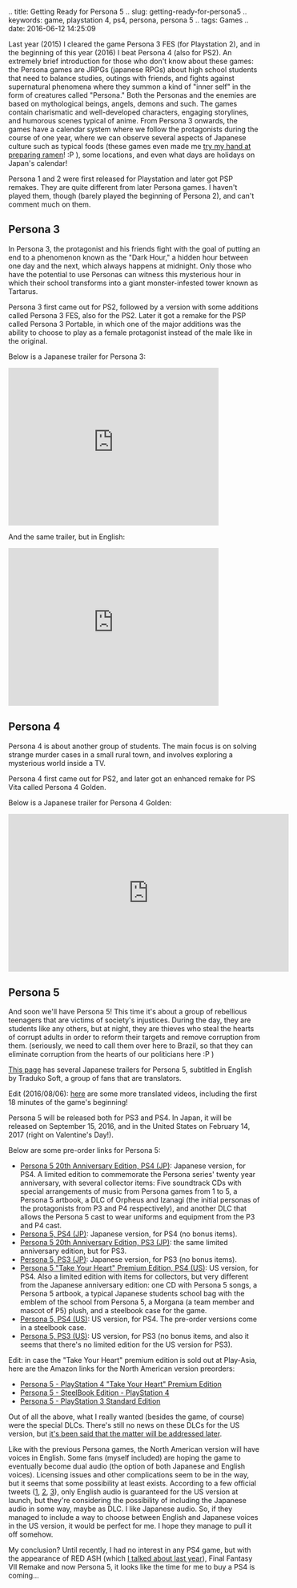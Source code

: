 .. title: Getting Ready for Persona 5
.. slug: getting-ready-for-persona5
.. keywords: game, playstation 4, ps4, persona, persona 5
.. tags: Games
.. date: 2016-06-12 14:25:09

Last year (2015) I cleared the game Persona 3 FES (for Playstation 2), and in the beginning of this year (2016) I beat Persona 4 (also for PS2). An extremely brief introduction for those who don't know about these games: the Persona games are JRPGs (japanese RPGs) about high school students that need to balance studies, outings with friends, and fights against supernatural phenomena where they summon a kind of "inner self" in the form of creatures called "Persona." Both the Personas and the enemies are based on mythological beings, angels, demons and such. The games contain charismatic and well-developed characters, engaging storylines, and humorous scenes typical of anime. From Persona 3 onwards, the games have a calendar system where we follow the protagonists during the course of one year, where we can observe several aspects of Japanese culture such as typical foods (these games even made me [try my hand at preparing ramen](/en/blog/p3-food-ramen)! :P ), some locations, and even what days are holidays on Japan's calendar! <!--more-->

Persona 1 and 2 were first released for Playstation and later got PSP remakes. They are quite different from later Persona games. I haven't played them, though (barely played the beginning of Persona 2), and can't comment much on them.

## Persona 3

In Persona 3, the protagonist and his friends fight with the goal of putting an end to a phenomenon known as the "Dark Hour," a hidden hour between one day and the next, which always happens at midnight. Only those who have the potential to use Personas can witness this mysterious hour in which their school transforms into a giant monster-infested tower known as Tartarus.

Persona 3 first came out for PS2, followed by a version with some additions called Persona 3 FES, also for the PS2. Later it got a remake for the PSP called Persona 3 Portable, in which one of the major additions was the ability to choose to play as a female protagonist instead of the male like in the original.

Below is a Japanese trailer for Persona 3:

<iframe width="420" height="315" src="https://www.youtube.com/embed/Ufm2ygOJC0w" frameborder="0" allowfullscreen></iframe>

And the same trailer, but in English:

<iframe width="420" height="315" src="https://www.youtube.com/embed/T85-Obx9iE8" frameborder="0" allowfullscreen></iframe>

## Persona 4

Persona 4 is about another group of students. The main focus is on solving strange murder cases in a small rural town, and involves exploring a mysterious world inside a TV.

Persona 4 first came out for PS2, and later got an enhanced remake for PS Vita called Persona 4 Golden.

Below is a Japanese trailer for Persona 4 Golden:

<iframe width="560" height="315" src="https://www.youtube.com/embed/SInPmYCTCI0" frameborder="0" allowfullscreen></iframe>

## Persona 5

And soon we'll have Persona 5! This time it's about a group of rebellious teenagers that are victims of society's injustices. During the day, they are students like any others, but at night, they are thieves who steal the hearts of corrupt adults in order to reform their targets and remove corruption from them. (seriously, we need to call them over here to Brazil, so that they can eliminate corruption from the hearts of our politicians here :P )

[This page][trailersubs] has several Japanese trailers for Persona 5, subtitled in English by Traduko Soft, a group of fans that are translators.

Edit (2016/08/06): [here][domisubs] are some more translated videos, including the first 18 minutes of the game's beginning!

Persona 5 will be released both for PS3 and PS4. In Japan, it will be released on September 15, 2016, and in the United States on February 14, 2017 (right on Valentine's Day!).

Below are some pre-order links for Persona 5:

- [Persona 5 20th Anniversary Edition, PS4 (JP)][p5pa-premium-jp]: Japanese version, for PS4. A limited edition to commemorate the Persona series' twenty year anniversary, with several collector items: Five soundtrack CDs with special arrangements of music from Persona games from 1 to 5, a Persona 5 artbook, a DLC of Orpheus and Izanagi (the initial personas of the protagonists from P3 and P4 respectively), and another DLC that allows the Persona 5 cast to wear uniforms and equipment from the P3 and P4 cast.
- [Persona 5, PS4 (JP)][p5pa-ps4-jp]: Japanese version, for PS4 (no bonus items).
- [Persona 5 20th Anniversary Edition, PS3 (JP)][p5pa-premium-ps3-jp]: the same limited anniversary edition, but for PS3.
- [Persona 5, PS3 (JP)][p5pa-ps3-jp]: Japanese version, for PS3 (no bonus items).
- [Persona 5 "Take Your Heart" Premium Edition, PS4 (US)][p5pa-premium-en]: US version, for PS4. Also a limited edition with items for collectors, but very different from the Japanese anniversary edition: one CD with Persona 5 songs, a Persona 5 artbook, a typical Japanese students school bag with the emblem of the school from Persona 5, a Morgana (a team member and mascot of P5) plush, and a steelbook case for the game.
- [Persona 5, PS4 (US)][p5pa-ps4-en]: US version, for PS4. The pre-order versions come in a steelbook case.
- [Persona 5, PS3 (US)][p5pa-ps3-en]: US version, for PS3 (no bonus items, and also it seems that there's no limited edition for the US version for PS3).

Edit: in case the "Take Your Heart" premium edition is sold out at Play-Asia, here are the Amazon links for the North American version preorders:

- <a  href="https://www.amazon.com/gp/product/B01GKHJPAC/ref=as_li_tl?ie=UTF8&camp=1789&creative=9325&creativeASIN=B01GKHJPAC&linkCode=undefined&tag=aiyumysites01-20&linkId=f79f1875f201696162336e6f511636a8">Persona 5 - PlayStation 4 "Take Your Heart" Premium Edition</a><img src="//ir-na.amazon-adsystem.com/e/ir?t=aiyumysites01-20&l=am2&o=1&a=B01GKHJPAC" width="1" height="1" border="0" alt="" style="border:none !important; margin:0px !important;" />
- <a  href="https://www.amazon.com/gp/product/B01GKHJPG6/ref=as_li_tl?ie=UTF8&camp=1789&creative=9325&creativeASIN=B01GKHJPG6&linkCode=undefined&tag=aiyumysites01-20&linkId=18ec9fe57e620bbc659b9671aa80aea8">Persona 5 - SteelBook Edition - PlayStation 4</a><img src="//ir-na.amazon-adsystem.com/e/ir?t=aiyumysites01-20&l=am2&o=1&a=B01GKHJPG6" width="1" height="1" border="0" alt="" style="border:none !important; margin:0px !important;" />
- <a  href="https://www.amazon.com/gp/product/B01GKHJP4I/ref=as_li_tl?ie=UTF8&camp=1789&creative=9325&creativeASIN=B01GKHJP4I&linkCode=undefined&tag=aiyumysites01-20&linkId=fff6e5fc182e792cceb80b2f183af6a3">Persona 5 - PlayStation 3 Standard Edition</a><img src="//ir-na.amazon-adsystem.com/e/ir?t=aiyumysites01-20&l=am2&o=1&a=B01GKHJP4I" width="1" height="1" border="0" alt="" style="border:none !important; margin:0px !important;" />

Out of all the above, what I really wanted (besides the game, of course) were the special DLCs. There's still no news on these DLCs for the US version, but [it's been said that the matter will be addressed later][dlctweet].

Like with the previous Persona games, the North American version will have voices in English. Some fans (myself included) are hoping the game to eventually become dual audio (the option of both Japanese and English voices). Licensing issues and other complications seem to be in the way, but it seems that some possibility at least exists. According to a few official tweets ([1], [2], [3]), only English audio is guaranteed for the US version at launch, but they're considering the possibility of including the Japanese audio in some way, maybe as DLC. I like Japanese audio. So, if they managed to include a way to choose between English and Japanese voices in the US version, it would be perfect for me. I hope they manage to pull it off somehow.

My conclusion? Until recently, I had no interest in any PS4 game, but with the appearance of RED ASH (which [I talked about last year](/en/blog/in-the-mood-to-redash)), Final Fantasy VII Remake and now Persona 5, it looks like the time for me to buy a PS4 is coming...

[trailersubs]: http://fanlations.tradukosoft.com/persona-5-media-fansub-collection/
[domisubs]: https://www.youtube.com/playlist?list=PLwKo1oxh64Pd1HNvRr8rkYe9VsKUGkURc
[p5pa-premium-jp]: https://www.play-asia.com/persona-5-20th-anniversary-edition/13/70a527?tagid=199487
[p5pa-premium-en]: https://www.play-asia.com/persona-5-take-your-heart-premium-edition/13/70a8nr?tagid=199487
[p5pa-ps4-jp]: http://www.play-asia.com/persona-5/13/7084u5?tagid=199487
[p5pa-premium-ps3-jp]: http://www.play-asia.com/persona-5-20th-anniversary-edition/13/70a529?tagid=199487
[p5pa-ps3-jp]: http://www.play-asia.com/persona-5/13/707bbx?tagid=199487
[p5pa-ps4-en]: http://www.play-asia.com/persona-5/13/708fgb?tagid=199487
[p5pa-ps3-en]: http://www.play-asia.com/persona-5/13/707jz7?tagid=199487
[dlctweet]: https://twitter.com/JohnLHardin/status/740210670851919877
[1]: https://twitter.com/JohnLHardin/status/740237561658937346?p=v
[2]: https://twitter.com/JohnLHardin/status/740237788650446849?p=v
[3]: https://twitter.com/JohnLHardin/status/740237918162190336?p=v